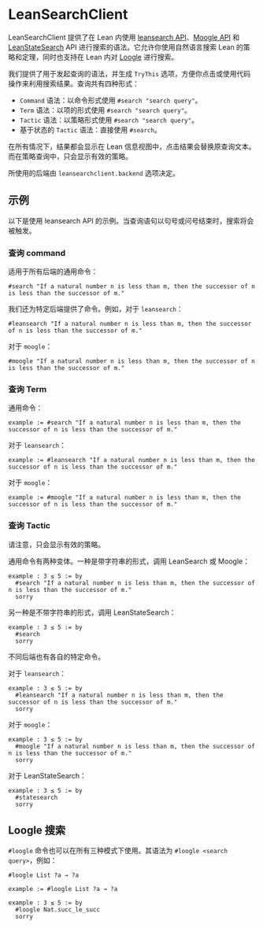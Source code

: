 # LeanSearchClient

LeanSearchClient 提供了在 Lean 内使用 [leansearch API](https://leansearch.net/)、[Moogle API](https://www.moogle.ai/api/search) 和 [LeanStateSearch](https://premise-search.com) API 进行搜索的语法。它允许你使用自然语言搜索 Lean 的策略和定理，同时也支持在 Lean 内对 [Loogle](https://loogle.lean-lang.org/json) 进行搜索。

我们提供了用于发起查询的语法，并生成 `TryThis` 选项，方便你点击或使用代码操作来利用搜索结果。查询共有四种形式：

* `Command` 语法：以命令形式使用 `#search "search query"`。
* `Term` 语法：以项的形式使用 `#search "search query"`。
* `Tactic` 语法：以策略形式使用 `#search "search query"`。
* 基于状态的 `Tactic` 语法：直接使用 `#search`。

在所有情况下，结果都会显示在 Lean 信息视图中，点击结果会替换原查询文本。而在策略查询中，只会显示有效的策略。

所使用的后端由 `leansearchclient.backend` 选项决定。

## 示例

以下是使用 leansearch API 的示例。当查询语句以句号或问号结束时，搜索将会被触发。

### 查询 command

适用于所有后端的通用命令：

```lean
#search "If a natural number n is less than m, then the successor of n is less than the successor of m."
```

我们还为特定后端提供了命令。例如，对于 `leansearch`：

```lean
#leansearch "If a natural number n is less than m, then the successor of n is less than the successor of m."
```

对于 `moogle`：

```lean
#moogle "If a natural number n is less than m, then the successor of n is less than the successor of m."
```


### 查询 Term

通用命令：

```lean
example := #search "If a natural number n is less than m, then the successor of n is less than the successor of m."
```

对于 `leansearch`：

```lean
example := #leansearch "If a natural number n is less than m, then the successor of n is less than the successor of m."
```

对于 `moogle`：

```lean
example := #moogle "If a natural number n is less than m, then the successor of n is less than the successor of m."
```


### 查询 Tactic

请注意，只会显示有效的策略。

通用命令有两种变体。一种是带字符串的形式，调用 LeanSearch 或 Moogle：

```lean
example : 3 ≤ 5 := by
  #search "If a natural number n is less than m, then the successor of n is less than the successor of m."
  sorry
```

另一种是不带字符串的形式，调用 LeanStateSearch：

```lean
example : 3 ≤ 5 := by
  #search
  sorry
```

不同后端也有各自的特定命令。

对于 `leansearch`：

```lean
example : 3 ≤ 5 := by
  #leansearch "If a natural number n is less than m, then the successor of n is less than the successor of m."
  sorry
```

对于 `moogle`：

```lean
example : 3 ≤ 5 := by
  #moogle "If a natural number n is less than m, then the successor of n is less than the successor of m."
  sorry
```

对于 LeanStateSearch：

```lean
example : 3 ≤ 5 := by
  #statesearch
  sorry
```


## Loogle 搜索

`#loogle` 命令也可以在所有三种模式下使用。其语法为 `#loogle <search query>`，例如：

```lean
#loogle List ?a → ?a

example := #loogle List ?a → ?a

example : 3 ≤ 5 := by
  #loogle Nat.succ_le_succ
  sorry
```